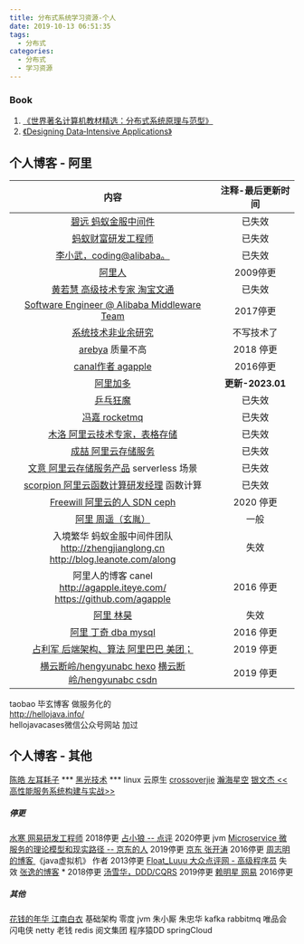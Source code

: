 ```yaml
---
title: 分布式系统学习资源-个人
date: 2019-10-13 06:51:35
tags:
  - 分布式
categories: 
  - 分布式
  - 学习资源
---
```

<p></p>
<!-- more -->

### Book
1. [《世界著名计算机教材精选：分布式系统原理与范型》](https://item.jd.com/10079452.html)
2. [《Designing Data‑Intensive Applications》](http://www.antonfagerberg.com/files/intensive.pdf)


## 个人博客 - 阿里 

内容 | 注释-最后更新时间
:-:  |  :-:
[碧远 蚂蚁金服中间件](http://leaver.me/)  | 已失效
[蚂蚁财富研发工程师](http://monkeyhorse.cn/)  | 已失效
[李小武，coding@alibaba。](http://blog.lichengwu.cn/) |  已失效
[阿里人](http://www.blogjava.net/BlueDavy/)  | 2009停更
[黄若慧 高级技术专家 淘宝文通](http://blog.zephyrleaves.net/) |已失效
[Software Engineer @ Alibaba Middleware Team](https://www.sczyh30.com/) |2017停更
[系统技术非业余研究](http://blog.yufeng.info/)   |不写技术了
[arebya](http://arebya.com/) 质量不高 |2018 停更
[canal作者 agapple](https://agapple.iteye.com/) |  2016停更
[阿里加多](https://www.jianshu.com/u/b230a86fb7ad) |**更新-2023.01**
[乒乓狂魔](https://yq.aliyun.com/users/6bmpl5rdwpqu4) |  已失效
[冯嘉 rocketmq](https://yq.aliyun.com/users/ejn34jbxf5evs) |已失效
[木洛 阿里云技术专家，表格存储](https://yq.aliyun.com/users/jwbhxydfk6qyi/article) |已失效
[成喆 阿里云存储服务](https://yq.aliyun.com/users/u3vivzisyg2pc/) |已失效
[文意 阿里云存储服务产品](https://yq.aliyun.com/users/zh5kxxfngqw2m)  serverless 场景 |已失效
[scorpion 阿里云函数计算研发经理](https://yq.aliyun.com/users/fbt6ovijrs2zi) 函数计算 |已失效
[Freewill 阿里云的人 SDN ceph](https://www.cnblogs.com/bodhitree/default.html) |  2020 停更
[阿里  周遥（玄胤）](http://www.seflerzhou.net) |一般
入境繁华  蚂蚁金服中间件团队 <br> http://zhengjianglong.cn <br> http://blog.leanote.com/along |失效
阿里人的博客 canel <br> http://agapple.iteye.com/ <br>  https://github.com/agapple   |  2016 停更
[阿里 林昊](http://bluedavy.me/)     |  失效
[阿里 丁奇 dba mysql](https://dinglin.iteye.com/) |  2016 停更 
[占利军   后端架构、算法  阿里巴巴 美团；](http://www.cnblogs.com/LBSer/)    | 2019 停更
[横云断岭/hengyunabc hexo](http://hengyunabc.github.io/)  [横云断岭/hengyunabc csdn](https://blog.csdn.net/hengyunabc) | 2019 停更

taobao   毕玄博客   做服务化的  
http://hellojava.info/  
hellojavacases微信公众号网站  加过  

## 个人博客 - 其他
[陈皓 左耳耗子](https://coolshell.cn/) ***
[黑光技术](https://www.helight.cn/)  *** linux 云原生
[crossoverjie](https://crossoverjie.top/)
[瀚海星空](http://abloz.com/)
[银文杰 <<高性能服务系统构建与实战>>](https://blog.csdn.net/yinwenjie/article/list/1?)

##### 停更
[水寒  网易研发工程师](https://www.cnblogs.com/java-zhao/)  2018停更
[占小狼 -- 点评](http://www.jianshu.com/u/90ab66c248e6)  2020停更 jvm
[Microservice 微服务的理论模型和现实路径 -- 京东的人](http://blog.csdn.net/mindfloating/article/details/51221780)  2019停更
[京东 张开涛](https://jinnianshilongnian.iteye.com/)  2016停更
[周志明 的博客 ](http://icyfenix.iteye.com/)  《java虚拟机》 作者 2013停更
[Float_Luuu  大众点评网 - 高级程序员](http://my.oschina.net/andylucc/home)  失效
[张逸的博客](https://www.cnblogs.com/wayfarer/default.html) * 2018停更
[汤雪华，DDD/CQRS](http://www.cnblogs.com/netfocus/) 2019停更
[赖明星  网易](http://mingxinglai.com/)  2016停更

##### 其他
[花钱的年华 江南白衣]()  基础架构
零度 jvm
朱小厮 朱忠华 kafka rabbitmq 唯品会
闪电侠 netty 
老钱 redis 阅文集团
程序猿DD springCloud

